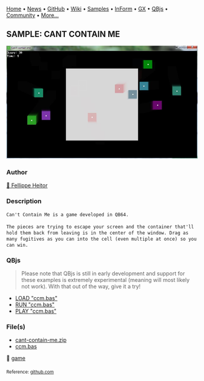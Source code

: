 [Home](https://qb64.com) • [News](../../news.md) • [GitHub](https://github.com/QB64Official/qb64) • [Wiki](https://github.com/QB64Official/qb64/wiki) • [Samples](../../samples.md) • [InForm](../../inform.md) • [GX](../../gx.md) • [QBjs](../../qbjs.md) • [Community](../../community.md) • [More...](../../more.md)

## SAMPLE: CANT CONTAIN ME

![screenshot.jpg](img/screenshot.jpg)

### Author

[🐝 Fellippe Heitor](../fellippe-heitor.md) 

### Description

```text
Can't Contain Me is a game developed in QB64.

The pieces are trying to escape your screen and the container that'll hold them back from leaving is in the center of the window. Drag as many fugitives as you can into the cell (even multiple at once) so you can win.
```

### QBjs

> Please note that QBjs is still in early development and support for these examples is extremely experimental (meaning will most likely not work). With that out of the way, give it a try!

* [LOAD "ccm.bas"](https://v6p9d9t4.ssl.hwcdn.net/html/6022890/index.html?src=https://qb64.com/samples/cant-contain-me/src/ccm.bas)
* [RUN "ccm.bas"](https://v6p9d9t4.ssl.hwcdn.net/html/6022890/index.html?mode=auto&src=https://qb64.com/samples/cant-contain-me/src/ccm.bas)
* [PLAY "ccm.bas"](https://v6p9d9t4.ssl.hwcdn.net/html/6022890/index.html?mode=play&src=https://qb64.com/samples/cant-contain-me/src/ccm.bas)

### File(s)

* [cant-contain-me.zip](src/cant-contain-me.zip)
* [ccm.bas](src/ccm.bas)

🔗 [game](../game.md)


<sub>Reference: [github.com](https://github.com/FellippeHeitor/cant-contain-me) </sub>
